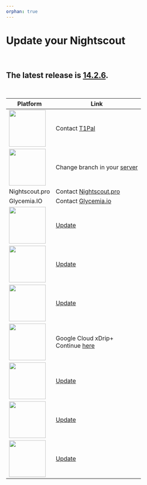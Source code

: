 ```yaml
---
orphan: true
---
```


# Update your Nightscout

</br>

## The latest release is [14.2.6](https://github.com/nightscout/cgm-remote-monitor/releases/tag/14.2.6).

</br>

| Platform                                                 | Link                                                         |
| -------------------------------------------------------- | ------------------------------------------------------------ |
| <img src="/vendors/img/T1Pal.png" width="100px" />       | Contact [T1Pal](https://t1pal.com/)                          |
| <img src="/vendors/img/10BE.png" width="100px" />        | Change branch in your [server](https://ns.10be.de/en/profile/server.html) |
| Nightscout.pro                                           | Contact [Nightscout.pro](https://nightscout.pro/#contact)    |
| Glycemia.IO                                              | Contact [Glycemia.io](https://www.glycemia.io/)              |
| <img src="/vendors/img/Heroku.png" width="100px" />      | [Update](/update/update/)                                    |
| <img src="/vendors/img/Railway.png" width="100px" />     | [Update](/update/update/)                                    |
| <img src="/vendors/img/Northflank.png" width="100px" />  | [Update](/update/update/)                                    |
| <img src="/vendors/img/GoogleCloud.png" width="100px" /> | Google Cloud xDrip+</br>Continue [here](https://navid200.github.io/xDrip/docs/Nightscout/update_nightscout.html) |
| <img src="/vendors/img/Azure.png" width="100px" />       | [Update](/update/update/)                                    |
| <img src="/vendors/img/Fly.io.png" width="100px" />      | [Update](/update/update/)                                    |
| <img src="/vendors/img/Render.png" width="100px" />      | [Update](/update/update/)                                    |

